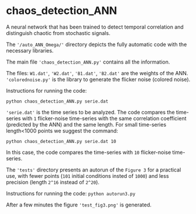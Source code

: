 # chaos_detection_ANN

A neural network that has been trained to detect temporal correlation and distinguish chaotic from stochastic signals.

The <code>'/auto_ANN_Omega/'</code> directory depicts the fully automatic code with the necessary libraries.

The main file <code>'chaos_detection_ANN.py'</code> contains all the information.

The files: 
<code>W1.dat'</code>, <code>'W2.dat'</code>, <code>'B1.dat'</code>, <code>'B2.dat'</code> are the weights of the ANN.
<code>'colorednoise.py'</code> is the library to generate the flicker noise (colored noise).

Instructions for running the code:

<code>python chaos_detection_ANN.py serie.dat</code> 

<code>'serie.dat'</code> is the time series to be analyzed.
The code compares the time-series with <code>1</code> flicker-noise time-series with the same correlation coefficient (predicted by the ANN)
and the same length.
For small time-series length<1000 points we suggest the command:

<code>python chaos_detection_ANN.py serie.dat 10 </code>

In this case, the code compares the time-series with <code>10</code> flicker-noise time-series.

The <code>'tests'</code> directory presents an autorun of the <code>Figure 3</code> for a practical use, with fewer points (<code>101</code> initial conditions insted of <code>1000</code>) and less precision (length <code>2^16</code> instead of <code>2^20</code>).

Instructions for running the code:
<code>python autorun3.py </code>

After a few minutes the figure <code>'test_fig3.png'</code> is generated.





